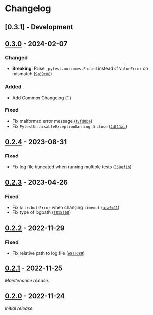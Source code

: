 # Changelog

## [0.3.1] - Development

## [0.3.0] - 2024-02-07

### Changed

- __Breaking__: Raise `_pytest.outcomes.Failed` instead of `ValueError` on mismatch ([`9e89c08`](https://github.com/bessman/pytest-reserial/commit/9e89c08bc19d51941e3521e6f1201416aca84b26))

### Added

- Add Common Changelog ([``](https://github.com/bessman/pytest-reserial/commit/))

### Fixed

- Fix malformed error message ([`45fd0ba`](https://github.com/bessman/pytest-reserial/commit/45fd0ba9e75f73ca320203216eda58433a0f6fbd))
- Fix `PytestUnraisableExceptionWarning` in `close` ([`4d711ac`](https://github.com/bessman/pytest-reserial/commit/4d711ac275af35f18f86a071e812952d92a053c9))

## [0.2.4] - 2023-08-31

### Fixed

- Fix log file truncated when running multiple tests ([`558ef1b`](https://github.com/bessman/pytest-reserial/commit/558ef1b31006aab7af7f3b14d582e8cdaf4bca3f))

## [0.2.3] - 2023-04-26

### Fixed

- Fix `AttributeError` when changing `timeout` ([`afa0c31`](https://github.com/bessman/pytest-reserial/commit/afa0c314f075d18794b1444ebd75ee4e36aff053))
- Fix type of logpath ([`f815f68`](https://github.com/bessman/pytest-reserial/commit/f815f6856f663be264604fd3ade484665fd914ec))

## [0.2.2] - 2022-11-29

### Fixed

- Fix relative path to log file ([`e87ad89`](https://github.com/bessman/pytest-reserial/commit/e87ad896f3ee727122f98f08f47634644de8ca1d))

## [0.2.1] - 2022-11-25

_Maintenance release._

## [0.2.0] - 2022-11-24

_Initial release._

[0.3.0]: https://github.com/bessman/pytest-reserial/releases/tag/0.3.0
[0.2.4]: https://github.com/bessman/pytest-reserial/releases/tag/v0.2.4
[0.2.3]: https://github.com/bessman/pytest-reserial/releases/tag/v0.2.3
[0.2.2]: https://github.com/bessman/pytest-reserial/releases/tag/v0.2.2
[0.2.1]: https://github.com/bessman/pytest-reserial/releases/tag/v0.2.1
[0.2.0]: https://github.com/bessman/pytest-reserial/releases/tag/v0.2.0
